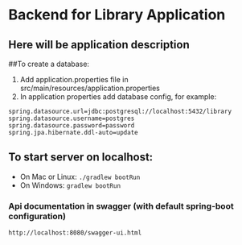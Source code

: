 # Backend for Library Application

## Here will be application description

##To create a database: 
1. Add application.properties file in src/main/resources/application.properties
2. In application properties add database config, for example: 

```
spring.datasource.url=jdbc:postgresql://localhost:5432/library 
spring.datasource.username=postgres 
spring.datasource.password=password 
spring.jpa.hibernate.ddl-auto=update
```

## To start server on localhost: 
- On Mac or Linux:
`./gradlew bootRun`
- On Windows:
`gradlew bootRun`

### Api documentation in swagger (with default spring-boot configuration)

`http://localhost:8080/swagger-ui.html`
